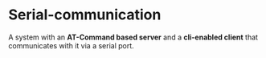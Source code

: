 # Serial-communication
A system with an **AT-Command based server** and a **cli-enabled client** that communicates with it via a serial port.
